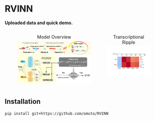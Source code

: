 # RVINN

**Uploaded data and quick demo.**

<div style="display: flex; align-items: cneter; justify-content: space-between;">
  <!-- Model Overview -->
  <figure style="text-align: center; margin-right: 10px;">
    <figcaption style="margin-bottom: 5px;">Model Overview</figcaption>
    <img src="https://github.com/omuto/RVINN/blob/main/readme_fig/model_overview_.png" alt="Model Overview" style="width: 500px;">
  </figure>

  <!-- Transcriptional Ripple  -->
  <figure style="text-align: center;">
    <figcaption style="margin-bottom: 5px;">Transcriptional Ripple</figcaption>
    <img src="https://github.com/omuto/RVINN/blob/main/readme_fig/Transcriptional_Ripple_animation.gif" alt="Transcriptional Ripple" style="width: 300px;">
  </figure>
</div>

## Installation

```console
pip install git+https://github.com/omuto/RVINN
```
